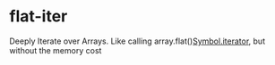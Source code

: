 # flat-iter
Deeply Iterate over Arrays.  Like calling array.flat()[Symbol.iterator](), but without the memory cost
